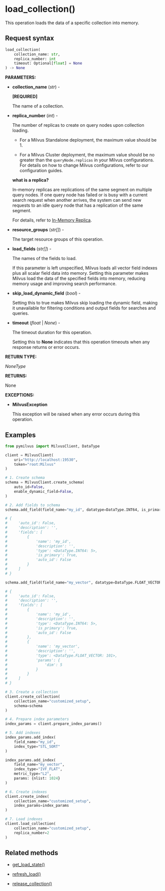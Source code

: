 # load_collection()

This operation loads the data of a specific collection into memory.

## Request syntax

```python
load_collection(
    collection_name: str, 
    replica_number: int
    timeout: Optional[float] = None
) -> None
```

**PARAMETERS:**

- **collection_name** (*str*) -

    **[REQUIRED]**

    The name of a collection.

- **replica_number** (*int*) -

    The number of replicas to create on query nodes upon collection loading.

    - For a Milvus Standalone deployment, the maximum value should be 1.

    - For a Milvus Cluster deployment, the maximum value should be no greater than the `queryNode.replicas` in your Milvus configurations. For details on how to change Milvus configurations, refer to our configuration guides.

    <div class="admonition note">

    <p><b>what is a replica?</b></p>

    <p>In-memory replicas are replications of the same segment on multiple query nodes. If one query node has failed or is busy with a current search request when another arrives, the system can send new requests to an idle query node that has a replication of the same segment.</p>
    <p>For details, refer to <a href="https://milvus.io/docs/replica.md#In-Memory-Replica">In-Memory Replica</a>.</p>

    </div>

- **resource_groups** (*str[]*) -

    The target resource groups of this operation.

- **load_fields** (*str[]*) -

    The names of the fields to load. 

    If this parameter is left unspecified, Milvus loads all vector field indexes plus all scalar field data into memory. Setting this parameter makes Milvus load the data of the specified fields into memory, reducing memory usage and improving search performance.

- **skip_load_dynamic_field** (*bool*) - 

    Setting this to true makes Milvus skip loading the dynamic field, making it unavailable for filtering conditions and output fields for searches and queries.

- **timeout** (*float* | *None*) -

    The timeout duration for this operation. 

    Setting this to **None** indicates that this operation timeouts when any response returns or error occurs.

**RETURN TYPE:**

*NoneType*

**RETURNS:**

None

**EXCEPTIONS:**

- **MilvusException**

    This exception will be raised when any error occurs during this operation.

## Examples

```python
from pymilvus import MilvusClient, DataType

client = MilvusClient(
    uri="http://localhost:19530",
    token="root:Milvus"
)

# 1. Create schema
schema = MilvusClient.create_schema(
    auto_id=False,
    enable_dynamic_field=False,
)

# 2. Add fields to schema
schema.add_field(field_name="my_id", datatype=DataType.INT64, is_primary=True)

# {
#     'auto_id': False, 
#     'description': '', 
#     'fields': [
#         {
#             'name': 'my_id', 
#             'description': '', 
#             'type': <DataType.INT64: 5>, 
#             'is_primary': True, 
#             'auto_id': False
#         }
#     ]
# }

schema.add_field(field_name="my_vector", datatype=DataType.FLOAT_VECTOR, dim=5)

# {
#     'auto_id': False, 
#     'description': '', 
#     'fields': [
#         {
#             'name': 'my_id', 
#             'description': '', 
#             'type': <DataType.INT64: 5>, 
#             'is_primary': True, 
#             'auto_id': False
#         }, 
#         {
#             'name': 'my_vector', 
#             'description': '', 
#             'type': <DataType.FLOAT_VECTOR: 101>, 
#             'params': {
#                 'dim': 5
#             }
#         }        
#     ]
# }

# 3. Create a collection
client.create_collection(
    collection_name="customized_setup",
    schema=schema
)

# 4. Prepare index parameters
index_params = client.prepare_index_params()

# 5. Add indexes
index_params.add_index(
    field_name="my_id",
    index_type="STL_SORT"
)

index_params.add_index(
    field_name="my_vector", 
    index_type="IVF_FLAT",
    metric_type="L2",
    params: {nlist: 1024}
)

# 6. Create indexes
client.create_index(
    collection_name="customized_setup",
    index_params=index_params
)

# 7. Load indexes
client.load_collection(
    collection_name="customized_setup",
    replica_number=2
)
```

## Related methods

- [get_load_state()](get_load_state.md)

- [refresh_load()](refresh_load.md)

- [release_collection()](release_collection.md)

